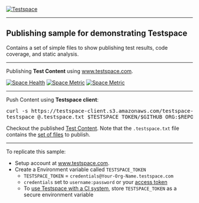 [![Testspace](http://www.testspace.com/img/Testspace.png)](http://www.testspace.com)

***

## Publishing sample for demonstrating Testspace 

Contains a set of simple files to show publishing test results, code coverage, and static analysis. 

***

Publishing **Test Content** using www.testspace.com.

[![Space Health](https://samples.testspace.com/spaces/833/badge)](https://samples.testspace.com/spaces/833 "Test Cases")
[![Space Metric](https://samples.testspace.com/spaces/833/metrics/833/badge)](https://samples.testspace.com/spaces/833/schema/Code%20Coverage "Code Coverage (lines)")
[![Space Metric](https://samples.testspace.com/spaces/833/metrics/834/badge)](https://samples.testspace.com/spaces/833/schema/Static%20Analysis "Static Analysis (issues)")


***

Push Content using **Testspace client**: 

<pre>
curl -s https://testspace-client.s3.amazonaws.com/testspace-linux.tgz | sudo tar -zxvf- -C /usr/local/bin
testspace @.testspace.txt $TESTSPACE_TOKEN/$GITHUB_ORG:$REPO_NAME/$BRANCH_NAME#$BUILD_NUMBER
</pre> 

Checkout the published [Test Content](https://samples.testspace.com/projects/testspace-samples:getting.started). Note that the `.testspace.txt` file contains the [set of files](http://help.testspace.com/how-to:publish-content#publishing-via-content-list-file) to publish. 

***

To replicate this sample: 
  - Setup account at www.testspace.com.
  - Create a Environment variable called `TESTSPACE_TOKEN`
     - `TESTSPACE_TOKEN` = `credentials@Your-Org-Name.testspace.com`
     - `credentials` set to `username:password` or your [access token](http://help.testspace.com/reference:client-reference#login-credentials)
     - To [use Testspace with a CI system](http://help.testspace.com/how-to:add-to-ci-workflow), store `TESTSPACE_TOKEN` as a secure environment variable
 
